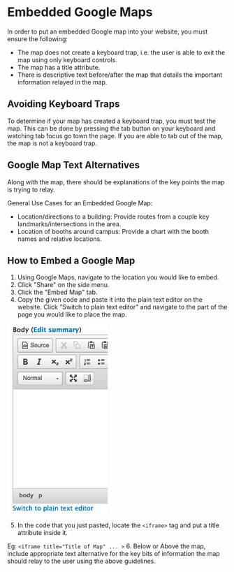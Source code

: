 # Embedded Google Maps

In order to put an embedded Google map into your website, you must ensure the following:
  - The map does not create a keyboard trap, i.e. the user is able to exit the map using only keyboard controls. 
  - The map has a title attribute.
  - There is descriptive text before/after the map that details the important information relayed in the map.
  
  ## Avoiding Keyboard Traps
  To determine if your map has created a keyboard trap, you must test the map. This can be done by pressing the tab button on your keyboard and watching tab focus go town the page. If you are able to tab out of the map, the map is not a keyboard trap.
  
  ## Google Map Text Alternatives
  Along with the map, there should be explanations of the key points the map is trying to relay.
  
  General Use Cases for an Embedded Google Map:
  - Location/directions to a building: Provide routes from a couple key landmarks/intersections in the area.
  - Location of booths around campus: Provide a chart with the booth names and relative locations.
  
  ## How to Embed a Google Map
  
  1. Using Google Maps, navigate to the location you would like to embed.
  2. Click "Share" on the side menu.
  3. Click the "Embed Map" tab.
  4. Copy the given code and paste it into the plain text editor on the website. Click "Switch to plain text editor" and navigate to the part of the page you would like to place the map.
  
  ![Click Plain Text Option](images/plainTextEditor.jpg)
  
  5. In the code that you just pasted, locate the ```<iframe>``` tag and put a title attribute inside it.
  
  Eg: ```<iframe title="Title of Map" ... >```
  6. Below or Above the map, include appropriate text alternative for the key bits of information the map should relay to the user using the above guidelines.
